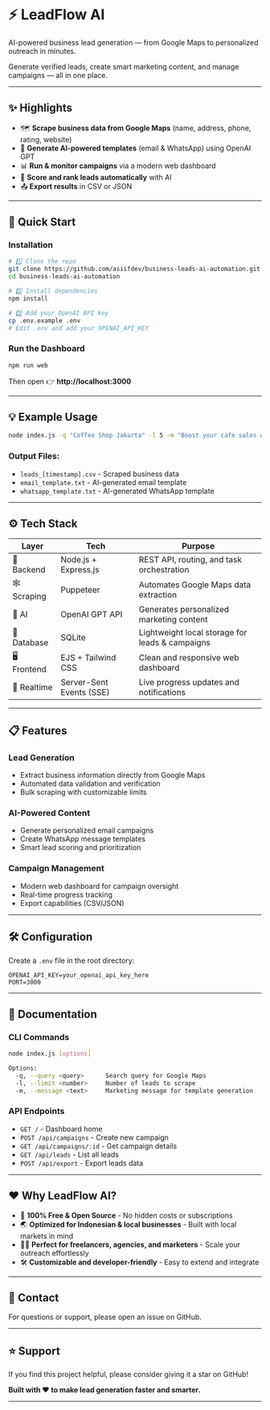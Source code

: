 # ⚡ LeadFlow AI

AI-powered business lead generation — from Google Maps to personalized outreach in minutes.

Generate verified leads, create smart marketing content, and manage campaigns — all in one place.

---

## ✨ Highlights

- 🗺️ **Scrape business data from Google Maps** (name, address, phone, rating, website)
- 🤖 **Generate AI-powered templates** (email & WhatsApp) using OpenAI GPT
- 📊 **Run & monitor campaigns** via a modern web dashboard
- 🧠 **Score and rank leads automatically** with AI
- 📤 **Export results** in CSV or JSON

---

## 🚀 Quick Start

### Installation

```bash
# 1️⃣ Clone the repo
git clone https://github.com/asiifdev/business-leads-ai-automation.git
cd business-leads-ai-automation

# 2️⃣ Install dependencies
npm install

# 3️⃣ Add your OpenAI API key
cp .env.example .env
# Edit .env and add your OPENAI_API_KEY
```

### Run the Dashboard

```bash
npm run web
```

Then open 👉 **http://localhost:3000**

---

## 💡 Example Usage

```bash
node index.js -q "Coffee Shop Jakarta" -l 5 -m "Boost your cafe sales with online ordering"
```

### Output Files:
- `leads_[timestamp].csv` - Scraped business data
- `email_template.txt` - AI-generated email template
- `whatsapp_template.txt` - AI-generated WhatsApp template

---

## ⚙️ Tech Stack

| Layer | Tech | Purpose |
|-------|------|---------|
| 🧩 Backend | Node.js + Express.js | REST API, routing, and task orchestration |
| 🕸️ Scraping | Puppeteer | Automates Google Maps data extraction |
| 🧠 AI | OpenAI GPT API | Generates personalized marketing content |
| 💾 Database | SQLite | Lightweight local storage for leads & campaigns |
| 🖥️ Frontend | EJS + Tailwind CSS | Clean and responsive web dashboard |
| 🔔 Realtime | Server-Sent Events (SSE) | Live progress updates and notifications |

---

## 📋 Features

### Lead Generation
- Extract business information directly from Google Maps
- Automated data validation and verification
- Bulk scraping with customizable limits

### AI-Powered Content
- Generate personalized email campaigns
- Create WhatsApp message templates
- Smart lead scoring and prioritization

### Campaign Management
- Modern web dashboard for campaign oversight
- Real-time progress tracking
- Export capabilities (CSV/JSON)

---

## 🛠️ Configuration

Create a `.env` file in the root directory:

```env
OPENAI_API_KEY=your_openai_api_key_here
PORT=3000
```

---

## 📖 Documentation

### CLI Commands

```bash
node index.js [options]

Options:
  -q, --query <query>      Search query for Google Maps
  -l, --limit <number>     Number of leads to scrape
  -m, --message <text>     Marketing message for template generation
```

### API Endpoints

- `GET /` - Dashboard home
- `POST /api/campaigns` - Create new campaign
- `GET /api/campaigns/:id` - Get campaign details
- `GET /api/leads` - List all leads
- `POST /api/export` - Export leads data

---

## ❤️ Why LeadFlow AI?

- 💸 **100% Free & Open Source** - No hidden costs or subscriptions
- 🌏 **Optimized for Indonesian & local businesses** - Built with local markets in mind
- 👨‍💻 **Perfect for freelancers, agencies, and marketers** - Scale your outreach effortlessly
- 🛠️ **Customizable and developer-friendly** - Easy to extend and integrate

---

## 📧 Contact

For questions or support, please open an issue on GitHub.

---

## ⭐ Support

If you find this project helpful, please consider giving it a star on GitHub!

**Built with ❤️ to make lead generation faster and smarter.**

---
